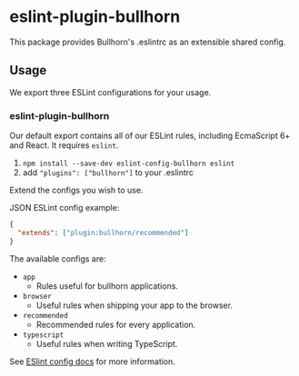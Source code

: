 # eslint-plugin-bullhorn

This package provides Bullhorn's .eslintrc as an extensible shared config.

## Usage

We export three ESLint configurations for your usage.

### eslint-plugin-bullhorn

Our default export contains all of our ESLint rules, including EcmaScript 6+
and React. It requires `eslint`.

1. `npm install --save-dev eslint-config-bullhorn eslint`
2. add `"plugins": ["bullhorn"]` to your .eslintrc

Extend the configs you wish to use.

JSON ESLint config example:

```json
{
  "extends": ["plugin:bullhorn/recommended"]
}
```

The available configs are:

- `app`
  - Rules useful for bullhorn applications.
- `browser`
  - Useful rules when shipping your app to the browser.
- `recommended`
  - Recommended rules for every application.
- `typescript`
  - Useful rules when writing TypeScript.

See [ESlint config docs](http://eslint.org/docs/user-guide/configuring#extending-configuration-files)
for more information.
